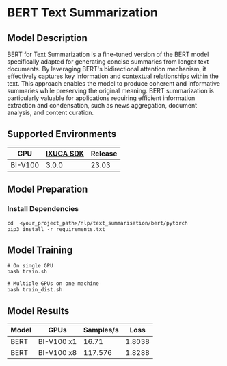 # BERT Text Summarization

## Model Description

BERT for Text Summarization is a fine-tuned version of the BERT model specifically adapted for generating concise
summaries from longer text documents. By leveraging BERT's bidirectional attention mechanism, it effectively captures
key information and contextual relationships within the text. This approach enables the model to produce coherent and
informative summaries while preserving the original meaning. BERT summarization is particularly valuable for
applications requiring efficient information extraction and condensation, such as news aggregation, document analysis,
and content curation.

## Supported Environments

| GPU    | [IXUCA SDK](https://gitee.com/deep-spark/deepspark#%E5%A4%A9%E6%95%B0%E6%99%BA%E7%AE%97%E8%BD%AF%E4%BB%B6%E6%A0%88-ixuca) | Release |
|--------|-----------|---------|
| BI-V100 | 3.0.0     |  23.03  |

## Model Preparation

### Install Dependencies

``` shell
cd  <your_project_path>/nlp/text_summarisation/bert/pytorch
pip3 install -r requirements.txt
```

## Model Training

``` shell
# On single GPU
bash train.sh

# Multiple GPUs on one machine
bash train_dist.sh
```

## Model Results

| Model | GPUs       | Samples/s | Loss   |
|-------|------------|-----------|--------|
| BERT  | BI-V100 x1 | 16.71     | 1.8038 |
| BERT  | BI-V100 x8 | 117.576   | 1.8288 |
